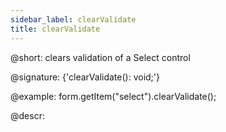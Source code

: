 ```yaml
---
sidebar_label: clearValidate
title: clearValidate
---          
```


@short: clears validation of a Select control

@signature: {'clearValidate(): void;'}

@example:
form.getItem("select").clearValidate();

@descr:
